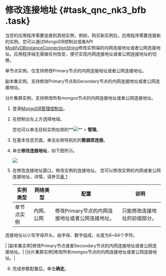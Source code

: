 # 修改连接地址 {#task_qnc_nk3_bfb .task}

当您的应用程序需要连接到其他实例，例如，购买新实例后，应用程序需要连接新的实例。您可以通过MongoDB控制台或者API [ModifyDBInstanceConnectionString](../../../../intl.zh-CN/API参考/API参考/实例管理/ModifyDBInstanceConnectionString.md#)修改实例端的内网连接地址或者公网连接地址。应用程序端无需做任何改变，便可实现内网连接地址或者公网连接地址的切换。

单节点实例，仅支持修改Primary节点的内网连接地址或者公网连接地址。

副本集实例，支持修改Primary节点和Secondary节点的内网连接地址或者公网连接地址。

分片集群实例，支持修改所有mongos节点的内网连接地址或者公网连接地址。

1.  登录[MongoDB管理控制台](https://mongodb.console.aliyun.com/#/mongodb/list)。 
2.  在控制台左上方选择地域。 

    您也可以单击目标实例右侧的**![](http://static-aliyun-doc.oss-cn-hangzhou.aliyuncs.com/assets/img/18639/154149765410249_zh-CN.png)** \> **管理**。

3.  在基本信息页面，单击右侧导航栏的**数据库连接**。 
4.  单击**修改连接地址**，如下图所示。 

    ![](http://static-aliyun-doc.oss-cn-hangzhou.aliyuncs.com/assets/img/21079/154149765411503_zh-CN.png)

5.  在修改连接地址窗口，修改实例的连接地址。 您可以修改实例的内网或者公网连接地址，详情，请参见[表 1](#table_epd_gwj_bfb) 

    |实例类型|网络类型|配置|说明|
    |----|----|--|--|
    |单节点实例|内网、公网|修改Primary节点的内网连接地址或者公网连接地址。| 只能修改连接地址的前缀部分。

 连接地址以小写字母开头，由字母、数字组成，长度为8~64个字符。

 |
    |副本集实例|修改Primary节点或者Secondary节点的内网连接地址或者公网连接地址。|
    |分片集群实例|修改所有mongos节点的内网连接地址或者公网连接地址。|

6.  完成参数配置后，单击**确定**。 

